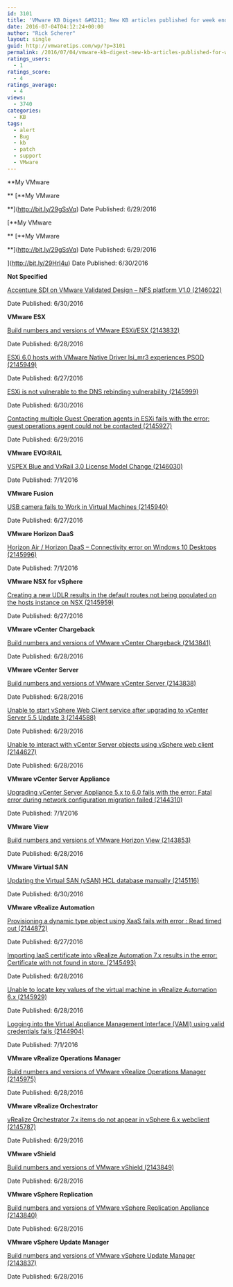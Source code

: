 ```yaml
---
id: 3101
title: 'VMware KB Digest &#8211; New KB articles published for week ending 07/02/16'
date: 2016-07-04T04:12:24+00:00
author: "Rick Scherer"
layout: single
guid: http://vmwaretips.com/wp/?p=3101
permalink: /2016/07/04/vmware-kb-digest-new-kb-articles-published-for-week-ending-070216/
ratings_users:
  - 1
ratings_score:
  - 4
ratings_average:
  - 4
views:
  - 3740
categories:
  - KB
tags:
  - alert
  - Bug
  - kb
  - patch
  - support
  - VMware
---
```

**My VMware
  
** [**My VMware
  
**](http://bit.ly/29gSsVq) Date Published: 6/29/2016
  
[**My VMware
  
** [**My VMware
  
**](http://bit.ly/29gSsVq) Date Published: 6/29/2016
  
](http://bit.ly/29Hrl4u) Date Published: 6/30/2016

**Not Specified**
  
[Accenture SDI on VMware Validated Design – NFS platform V1.0 (2146022)](http://bit.ly/29gSBrT)
  
Date Published: 6/30/2016

**VMware ESX**
  
[Build numbers and versions of VMware ESXi/ESX (2143832)](http://bit.ly/29Hr0yB)
  
Date Published: 6/28/2016
  
[ESXi 6.0 hosts with VMware Native Driver lsi_mr3 experiences PSOD (2145949)](http://bit.ly/29gT0dU)
  
Date Published: 6/27/2016
  
[ESXi is not vulnerable to the DNS rebinding vulnerability (2145999)](http://bit.ly/29HrsgB)
  
Date Published: 6/30/2016
  
[Contacting multiple Guest Operation agents in ESXi fails with the error: guest operations agent could not be contacted (2145927)](http://bit.ly/29gSFrQ)
  
Date Published: 6/29/2016

<!--more-->

**VMware EVO:RAIL**
  
[VSPEX Blue and VxRail 3.0 License Model Change (2146030)](http://bit.ly/29Hr6X3)
  
Date Published: 7/1/2016

**VMware Fusion**
  
[USB camera fails to Work in Virtual Machines (2145940)](http://bit.ly/29gSxsk)
  
Date Published: 6/27/2016

**VMware Horizon DaaS**
  
[Horizon Air / Horizon DaaS – Connectivity error on Windows 10 Desktops (2145996)](http://bit.ly/29HqQHJ)
  
Date Published: 7/1/2016

**VMware NSX for vSphere** 
  
[Creating a new UDLR results in the default routes not being populated on the hosts instance on NSX (2145959)](http://bit.ly/29gSSLA)
  
Date Published: 6/27/2016

**VMware vCenter Chargeback**
  
[Build numbers and versions of VMware vCenter Chargeback (2143841)](http://bit.ly/29HreWw)
  
Date Published: 6/28/2016

**VMware vCenter Server**
  
[Build numbers and versions of VMware vCenter Server (2143838)](http://bit.ly/29gSAnW)
  
Date Published: 6/28/2016
  
[Unable to start vSphere Web Client service after upgrading to vCenter Server 5.5 Update 3 (2144588)](http://bit.ly/29HrvZx)
  
Date Published: 6/29/2016
  
[Unable to interact with vCenter Server objects using vSphere web client (2144627)](http://bit.ly/29gSNaJ)
  
Date Published: 6/28/2016

**VMware vCenter Server Appliance** 
  
[Upgrading vCenter Server Appliance 5.x to 6.0 fails with the error: Fatal error during network configuration migration failed (2144310)](http://bit.ly/29Hrhlg)
  
Date Published: 7/1/2016

**VMware View**
  
[Build numbers and versions of VMware Horizon View (2143853)](http://bit.ly/29gSCfn)
  
Date Published: 6/28/2016

**VMware Virtual SAN**
  
[Updating the Virtual SAN (vSAN) HCL database manually (2145116)](http://bit.ly/29HqYGZ)
  
Date Published: 6/30/2016

**VMware vRealize Automation**
  
[Provisioning a dynamic type object using XaaS fails with error : Read timed out (2144872)](http://bit.ly/29gSVHc)
  
Date Published: 6/27/2016
  
[Importing IaaS certificate into vRealize Automation 7.x results in the error: Certificate with <THUMBPRINT> not found in store. (2145493)](http://bit.ly/29Hrll0)
  
Date Published: 6/28/2016
  
[Unable to locate key values of the virtual machine in vRealize Automation 6.x (2145929)](http://bit.ly/29gSZa5)
  
Date Published: 6/28/2016
  
[Logging into the Virtual Appliance Management Interface (VAMI) using valid credentials fails (2144904)](http://bit.ly/29Hr55r)
  
Date Published: 7/1/2016

**VMware vRealize Operations Manager**
  
[Build numbers and versions of VMware vRealize Operations Manager (2145975)](http://bit.ly/29gSTyX)
  
Date Published: 6/28/2016

**VMware vRealize Orchestrator**
  
[vRealize Orchestrator 7.x items do not appear in vSphere 6.x webclient (2145787)](http://bit.ly/29Hr0P7)
  
Date Published: 6/29/2016

**VMware vShield**
  
[Build numbers and versions of VMware vShield (2143849)](http://bit.ly/29gSYTk)
  
Date Published: 6/28/2016

**VMware vSphere Replication**
  
[Build numbers and versions of VMware vSphere Replication Appliance (2143840)](http://bit.ly/29HroNW)
  
Date Published: 6/28/2016

**VMware vSphere Update Manager**
  
[Build numbers and versions of VMware vSphere Update Manager (2143837)](http://bit.ly/29gStZJ)
  
Date Published: 6/28/2016